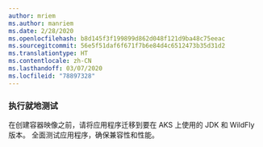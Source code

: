 ```yaml
---
author: mriem
ms.author: manriem
ms.date: 2/28/2020
ms.openlocfilehash: b8d145f3f199899d862d048f121d9ba48c75eeac
ms.sourcegitcommit: 56e5f51daf6f671f7b6e84d4c6512473b35d31d2
ms.translationtype: HT
ms.contentlocale: zh-CN
ms.lasthandoff: 03/07/2020
ms.locfileid: "78897328"
---
```

### <a name="perform-in-place-testing"></a>执行就地测试

在创建容器映像之前，请将应用程序迁移到要在 AKS 上使用的 JDK 和 WildFly 版本。 全面测试应用程序，确保兼容性和性能。
